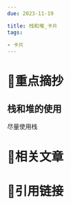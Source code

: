 ```yaml
---
due: 2023-11-19 

title: 栈和堆_卡片
tags:
 
- 卡片
---
```

# 🍎重点摘抄

## 栈和堆的使用
尽量使用栈



# 📒相关文章




# 🍏引用链接

